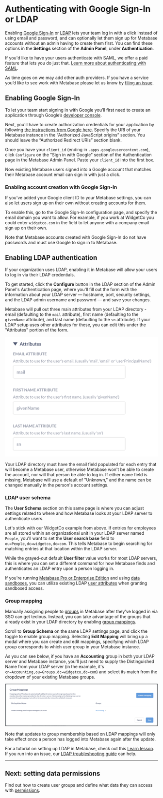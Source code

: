 # Authenticating with Google Sign-In or LDAP

Enabling [Google Sign-In](#enabling-google-sign-in) or [LDAP](#enabling-ldap-authentication) lets your team log in with a click instead of using email and password, and can optionally let them sign up for Metabase accounts without an admin having to create them first. You can find these options in the **Settings** section of the **Admin Panel**, under **Authentication**.

If you'd like to have your users authenticate with SAML, we offer a paid feature that lets you do just that. [Learn more about authenticating with SAML](../enterprise-guide/authenticating-with-saml.md).

As time goes on we may add other auth providers. If you have a service you’d like to see work with Metabase please let us know by [filing an issue](http://github.com/metabase/metabase/issues/new).

## Enabling Google Sign-In

To let your team start signing in with Google you’ll first need to create an application through Google’s [developer console](https://console.developers.google.com/projectselector2/apis/library).

Next, you'll have to create authorization credentials for your application by following [the instructions from Google here](https://developers.google.com/identity/sign-in/web/sign-in#create_authorization_credentials). Specify the URI of your Metabase instance in the “Authorized JavaScript origins” section. You should leave the “Authorized Redirect URIs” section blank.

Once you have your `client_id` (ending in `.apps.googleusercontent.com`), click `Configure` on the "Sign in with Google" section of the Authentication page in the Metabase Admin Panel. Paste your `client_id` into the first box.

Now existing Metabase users signed into a Google account that matches their Metabase account email can sign in with just a click.

###  Enabling account creation with Google Sign-In

If you’ve added your Google client ID to your Metabase settings, you can also let users sign up on their own without creating accounts for them.

To enable this, go to the Google Sign-In configuration page, and specify the email domain you want to allow. For example, if you work at WidgetCo you could enter `widgetco.com` in the field to let anyone with a company email sign up on their own.

Note that Metabase accounts created with Google Sign-In do not have passwords and must use Google to sign in to Metabase.

## Enabling LDAP authentication

If your organization uses LDAP, enabling it in Metabase will allow your users to log in via their LDAP credentials.

To get started, click the **Configure** button in the LDAP section of the Admin Panel's Authentication page, where you'll fill out the form with the information about your LDAP server — hostname, port, security settings, and the LDAP admin username and password — and save your changes.

Metabase will pull out three main attributes from your LDAP directory - email (defaulting to the `mail` attribute), first name (defaulting to the `givenName` attribute), and last name (defaulting to the `sn` attribute). If your LDAP setup uses other attributes for these, you can edit this under the "Attributes" portion of the form.

![Attributes](./images/ldap-attributes.png)

Your LDAP directory must have the email field populated for each entry that will become a Metabase user, otherwise Metabase won't be able to create the account, nor will that person be able to log in. If either name field is missing, Metabase will use a default of "Unknown," and the name can be changed manually in the person's account settings.

### LDAP user schema

The **User Schema** section on this same page is where you can adjust settings related to where and how Metabase looks at your LDAP server to authenticate users.

Let's stick with our WidgetCo example from above. If  entries for employees are all stored within an organizational unit in your LDAP server named `People`, you'll want to set the **User search base** field to `ou=People,dc=widgetco,dc=com`. This tells Metabase to begin searching for matching entries at that location within the LDAP server.

While the grayed-out default **User filter** value works for most LDAP servers, this is where you can set a different command for how Metabase finds and authenticates an LDAP entry upon a person logging in.

If you're running [Metabase Pro or Enterprise Edition](https://www.metabase.com/pricing) and using [data sandboxes](../enterprise-guide/data-sandboxes.md), you can utilize existing LDAP [user attributes](../enterprise-guide/data-sandboxes.html#getting-user-attributes) when granting sandboxed access.

### Group mapping

Manually assigning people to [groups](05-setting-permissions.html#groups) in Metabase after they've logged in via SSO can get tedious. Instead, you can take advantage of the groups that already exist in your LDAP directory by enabling [group mappings](/learn/permissions/ldap-auth-access-control.html#group-management). 

Scroll to **Group Schema** on the same LDAP settings page, and click the toggle to enable group mapping. Selecting **Edit Mapping** will bring up a modal where you can create and edit mappings, specifying which LDAP group corresponds to which user group in your Metabase instance.

As you can see below, if you have an **Accounting** group in both your LDAP server and Metabase instance, you'll just need to supply the Distinguished Name from your LDAP server (in the example, it's `cn=Accounting,ou=Groups,dc=widgetco,dc=com`) and select its match from the dropdown of your existing Metabase groups.

![Group Mapping](images/ldap-group-mapping.png)

Note that updates to group membership based on LDAP mappings will only take effect once a person has logged into Metabase again after the update.

For a tutorial on setting up LDAP in Metabase, check out this [Learn lesson](/learn/permissions/ldap-auth-access-control.html). If you run into an issue, our [LDAP troubleshooting guide](../troubleshooting-guide/ldap.md) can help.

---

## Next: setting data permissions
Find out how to create user groups and define what data they can access with [permissions](05-setting-permissions.md).
